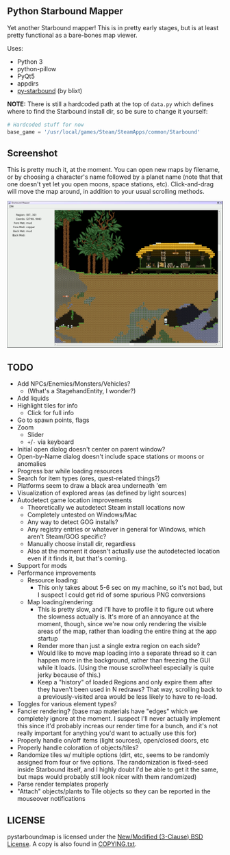 Python Starbound Mapper
-----------------------

Yet another Starbound mapper!  This is in pretty early stages, but is at
least pretty functional as a bare-bones map viewer.

Uses:
 - Python 3
 - python-pillow
 - PyQt5
 - appdirs
 - [py-starbound](https://github.com/blixt/py-starbound) (by blixt)

**NOTE:** There is still a hardcoded path at the top of `data.py` which defines
where to find the Starbound install dir, so be sure to change it yourself:

```py
# Hardcoded stuff for now
base_game = '/usr/local/games/Steam/SteamApps/common/Starbound'
```

Screenshot
----------

This is pretty much it, at the moment.  You can open new maps by filename,
or by choosing a character's name followed by a planet name (note that that
one doesn't yet let you open moons, space stations, etc).  Click-and-drag
will move the map around, in addition to your usual scrolling methods.

[![pystarboundmap screenshot](screenshot.png)](screenshot.png)

TODO
----

 - Add NPCs/Enemies/Monsters/Vehicles?
   - (What's a StagehandEntity, I wonder?)
 - Add liquids
 - Highlight tiles for info
   - Click for full info
 - Go to spawn points, flags
 - Zoom
   - Slider
   - `+`/`-` via keyboard
 - Initial open dialog doesn't center on parent window?
 - Open-by-Name dialog doesn't include space stations or moons or
   anomalies
 - Progress bar while loading resources
 - Search for item types (ores, quest-related things?)
 - Platforms seem to draw a black area underneath 'em
 - Visualization of explored areas (as defined by light sources)
 - Autodetect game location improvements
   - Theoretically we autodetect Steam install locations now
   - Completely untested on Windows/Mac
   - Any way to detect GOG installs?
   - Any registry entries or whatever in general for Windows, which aren't
     Steam/GOG specific?
   - Manually choose install dir, regardless
   - Also at the moment it doesn't actually *use* the autodetected location
     even if it finds it, but that's coming.
 - Support for mods
 - Performance improvements
   - Resource loading:
     - This only takes about 5-6 sec on my machine, so it's not bad,
       but I suspect I could get rid of some spurious PNG conversions
   - Map loading/rendering:
     - This is pretty slow, and I'll have to profile it to figure out
       where the slowness actually is.  It's more of an annoyance at
       the moment, though, since we're now only rendering the visible
       areas of the map, rather than loading the entire thing at the
       app startup
     - Render more than just a single extra region on each side?
     - Would like to move map loading into a separate thread so it can
       happen more in the background, rather than freezing the GUI
       while it loads.  (Using the mouse scrollwheel especially is
       quite jerky because of this.)
     - Keep a "history" of loaded Regions and only expire them after
       they haven't been used in N redraws?  That way, scrolling back
       to a previously-visited area would be less likely to have to re-load.
 - Toggles for various element types?
 - Fancier rendering?  (base map materials have "edges" which we completely
   ignore at the moment.  I suspect I'll never actually implement this
   since it'd probably increas our render time for a bunch, and it's not
   really important for anything you'd want to actually use this for)
 - Properly handle on/off items (light sources), open/closed doors, etc
 - Properly handle coloration of objects/tiles?
 - Randomize tiles w/ multiple options (dirt, etc, seems to be randomly
   assigned from four or five options.  The randomization is fixed-seed
   inside Starbound itself, and I highly doubt I'd be able to get it the
   same, but maps would probably still look nicer with them randomized)
 - Parse render templates properly
 - "Attach" objects/plants to Tile objects so they can be reported in
   the mouseover notifications

LICENSE
-------

pystarboundmap is licensed under the
[New/Modified (3-Clause) BSD License](https://opensource.org/licenses/BSD-3-Clause).
A copy is also found in [COPYING.txt](COPYING.txt).
